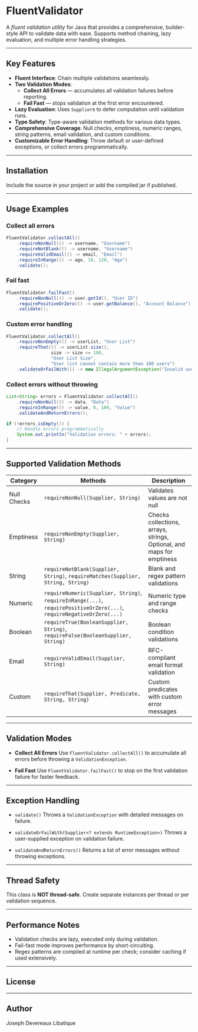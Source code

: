 # FluentValidator

A *fluent validation utility* for Java that provides a comprehensive, builder-style API to validate data with ease. Supports method chaining, lazy evaluation, and multiple error handling strategies.

---

## Key Features

- **Fluent Interface**: Chain multiple validations seamlessly.
- **Two Validation Modes**:
  - **Collect All Errors** — accumulates all validation failures before reporting.
  - **Fail Fast** — stops validation at the first error encountered.
- **Lazy Evaluation**: Uses `Supplier`s to defer computation until validation runs.
- **Type Safety**: Type-aware validation methods for various data types.
- **Comprehensive Coverage**: Null checks, emptiness, numeric ranges, string patterns, email validation, and custom conditions.
- **Customizable Error Handling**: Throw default or user-defined exceptions, or collect errors programmatically.

---

## Installation

Include the source in your project or add the compiled jar if published.

---

## Usage Examples

### Collect all errors

```java
FluentValidator.collectAll()
    .requireNonNull(() -> username, "Username")
    .requireNotBlank(() -> username, "Username")
    .requireValidEmail(() -> email, "Email")
    .requireInRange(() -> age, 18, 120, "Age")
    .validate();
````

### Fail fast

```java
FluentValidator.failFast()
    .requireNonNull(() -> user.getId(), "User ID")
    .requirePositiveOrZero(() -> user.getBalance(), "Account Balance")
    .validate();
```

### Custom error handling

```java
FluentValidator.collectAll()
    .requireNonEmpty(() -> userList, "User List")
    .requireThat(() -> userList.size(),
                 size -> size <= 100,
                 "User List Size",
                 "User list cannot contain more than 100 users")
    .validateOrFailWith(() -> new IllegalArgumentException("Invalid user data"));
```

### Collect errors without throwing

```java
List<String> errors = FluentValidator.collectAll()
    .requireNonNull(() -> data, "Data")
    .requireInRange(() -> value, 0, 100, "Value")
    .validateAndReturnErrors();

if (!errors.isEmpty()) {
    // Handle errors programmatically
    System.out.println("Validation errors: " + errors);
}
```

---

## Supported Validation Methods

| Category    | Methods                                                                                                               | Description                                                           |
| ----------- | --------------------------------------------------------------------------------------------------------------------- | --------------------------------------------------------------------- |
| Null Checks | `requireNonNull(Supplier, String)`                                                                                    | Validates values are not null                                         |
| Emptiness   | `requireNonEmpty(Supplier, String)`                                                                                   | Checks collections, arrays, strings, Optional, and maps for emptiness |
| String      | `requireNotBlank(Supplier, String)`, `requireMatches(Supplier, String, String)`                                       | Blank and regex pattern validations                                   |
| Numeric     | `requireNumeric(Supplier, String)`, `requireInRange(...)`, `requirePositiveOrZero(...)`, `requireNegativeOrZero(...)` | Numeric type and range checks                                         |
| Boolean     | `requireTrue(BooleanSupplier, String)`, `requireFalse(BooleanSupplier, String)`                                       | Boolean condition validations                                         |
| Email       | `requireValidEmail(Supplier, String)`                                                                                 | RFC-compliant email format validation                                 |
| Custom      | `requireThat(Supplier, Predicate, String, String)`                                                                    | Custom predicates with custom error messages                          |

---

## Validation Modes

* **Collect All Errors**
  Use `FluentValidator.collectAll()` to accumulate all errors before throwing a `ValidationException`.

* **Fail Fast**
  Use `FluentValidator.failFast()` to stop on the first validation failure for faster feedback.

---

## Exception Handling

* `validate()`
  Throws a `ValidationException` with detailed messages on failure.

* `validateOrFailWith(Supplier<? extends RuntimeException>)`
  Throws a user-supplied exception on validation failure.

* `validateAndReturnErrors()`
  Returns a list of error messages without throwing exceptions.

---

## Thread Safety

This class is **NOT thread-safe**. Create separate instances per thread or per validation sequence.

---

## Performance Notes

* Validation checks are lazy, executed only during validation.
* Fail-fast mode improves performance by short-circuiting.
* Regex patterns are compiled at runtime per check; consider caching if used extensively.

---

## License

---

## Author

Joseph Devereaux Libatique

